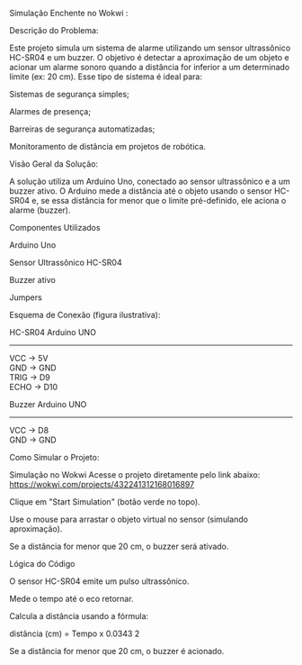 Simulação Enchente no Wokwi :

Descrição do Problema:

Este projeto simula um sistema de alarme utilizando um sensor ultrassônico HC-SR04 e um buzzer. O objetivo é detectar a aproximação de um objeto e acionar um alarme sonoro quando a distância for inferior a um determinado limite (ex: 20 cm). Esse tipo de sistema é ideal para:

Sistemas de segurança simples;

Alarmes de presença;

Barreiras de segurança automatizadas;

Monitoramento de distância em projetos de robótica.

Visão Geral da Solução:

A solução utiliza um Arduino Uno, conectado ao sensor ultrassônico e a um buzzer ativo. O Arduino mede a distância até o objeto usando o sensor HC-SR04 e, se essa distância for menor que o limite pré-definido, ele aciona o alarme (buzzer).

Componentes Utilizados

Arduino Uno

Sensor Ultrassônico HC-SR04

Buzzer ativo

Jumpers

Esquema de Conexão (figura ilustrativa):

HC-SR04         Arduino UNO
--------        ------------
VCC     →       5V  
GND     →       GND  
TRIG    →       D9  
ECHO    →       D10

Buzzer          Arduino UNO
--------        ------------
VCC     →       D8  
GND     →       GND

Como Simular o Projeto:

Simulação no Wokwi
Acesse o projeto diretamente pelo link abaixo:
https://wokwi.com/projects/432241312168016897

Clique em "Start Simulation" (botão verde no topo).

Use o mouse para arrastar o objeto virtual no sensor (simulando aproximação).

Se a distância for menor que 20 cm, o buzzer será ativado.

Lógica do Código

O sensor HC-SR04 emite um pulso ultrassônico.

Mede o tempo até o eco retornar.

Calcula a distância usando a fórmula:

distância (cm) = Tempo x 0.0343
                       2
                       
Se a distância for menor que 20 cm, o buzzer é acionado.
